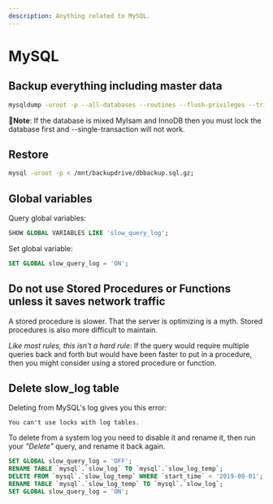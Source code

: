 ```yaml
---
description: Anything related to MySQL.
---
```


# MySQL

## Backup everything including master data

```bash
mysqldump -uroot -p --all-databases --routines --flush-privileges --triggers --events --master-data=1 --quick | gzip -1 > ./dbbackup.sql.gz;
```

**📝Note**: If the database is mixed MyIsam and InnoDB then you must lock the database first and --single-transaction will not work.

## Restore

```bash
mysql -uroot -p < /mnt/backupdrive/dbbackup.sql.gz;
```

## Global variables

Query global variables:

```sql
SHOW GLOBAL VARIABLES LIKE 'slow_query_log';
```

Set global variable:

```sql
SET GLOBAL slow_query_log = 'ON';
```

## Do not use Stored Procedures or Functions unless it saves network traffic

A stored procedure is slower. That the server is optimizing is a myth. Stored procedures is also more difficult to maintain. 

_Like most rules, this isn't a hard rule_: If the query would require multiple queries back and forth but would have been faster to put in a procedure, then you might consider using a stored procedure or function.

## Delete slow\_log table

Deleting from MySQL's log gives you this error:

`You can't use locks with log tables.`

To delete from a system log you need to disable it and rename it, then run your _"Delete"_ query, and rename it back again.

```sql
SET GLOBAL slow_query_log = 'OFF';
RENAME TABLE `mysql`.`slow_log` TO `mysql`.`slow_log_temp`;
DELETE FROM `mysql`.`slow_log_temp` WHERE `start_time` < '2019-09-01';
RENAME TABLE `mysql`.`slow_log_temp` TO `mysql`.`slow_log`;
SET GLOBAL slow_query_log = 'ON';
```

## 

